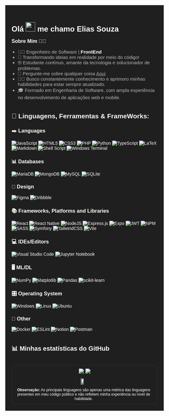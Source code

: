 <div style="background-color: #1f1f1f; padding: 20px; font-family: Arial, sans-serif; color: #fff;">

  <h1 style="font-size: 24px; font-weight: bold;">Olá <img src="https://raw.githubusercontent.com/MartinHeinz/MartinHeinz/master/wave.gif" width="30px"> me chamo Elias Souza</h1>

  <p style="font-size: 16px; font-weight: bold;">Sobre Mim 👨‍💻</p>
  <ul style="font-size: 15px; list-style-type: disc; padding-left: 20px; color: #b8b8b8; ">
    <li>👨‍💻 Engenheiro de Software | <b style="color: white;">FrontEnd</b></li>
    <li>📜 Transformando ideias em realidade por meio do código!</li>
    <li>🤓 Estudante contínuo, amante da tecnologia e solucionador de problemas.</li>
    <li>💬 Pergunte-me sobre qualquer coisa <a href="https://github.com/liliassz/liliassz/issues" style="color: #aaa;">Aqui</a></li>
    <li>👨‍🎓 Busco constantemente conhecimento e aprimoro minhas habilidades para estar sempre atualizado.</li>
    <li>🎓 Formado em Engenharia de Software, com ampla experiência no desenvolvimento de aplicações web e mobile.</li>
  </ul>

#
  
## 🚀 Linguagens, Ferramentas & FrameWorks:

### ✒️ Languages
![JavaScript](https://img.shields.io/badge/javascript-%23323330.svg?style=for-the-badge&logo=javascript&logoColor=%23F7DF1E)
![HTML5](https://img.shields.io/badge/html5-%23E34F26.svg?style=for-the-badge&logo=html5&logoColor=white)
![CSS3](https://img.shields.io/badge/css3-%231572B6.svg?style=for-the-badge&logo=css3&logoColor=white)
![PHP](https://img.shields.io/badge/php-%23777BB4.svg?style=for-the-badge&logo=php&logoColor=white)
![Python](https://img.shields.io/badge/python-3670A0?style=for-the-badge&logo=python&logoColor=ffdd54)
![TypeScript](https://img.shields.io/badge/typescript-%23007ACC.svg?style=for-the-badge&logo=typescript&logoColor=white)
![LaTeX](https://img.shields.io/badge/latex-%23008080.svg?style=for-the-badge&logo=latex&logoColor=white)
![Markdown](https://img.shields.io/badge/markdown-%23000000.svg?style=for-the-badge&logo=markdown&logoColor=white)
![Shell Script](https://img.shields.io/badge/shell_script-%23121011.svg?style=for-the-badge&logo=gnu-bash&logoColor=white)
![Windows Terminal](https://img.shields.io/badge/Windows%20Terminal-%234D4D4D.svg?style=for-the-badge&logo=windows-terminal&logoColor=white)
### 📊 Databases
![MariaDB](https://img.shields.io/badge/MariaDB-003545?style=for-the-badge&logo=mariadb&logoColor=white)
![MongoDB](https://img.shields.io/badge/MongoDB-%234ea94b.svg?style=for-the-badge&logo=mongodb&logoColor=white)
![MySQL](https://img.shields.io/badge/mysql-%2300f.svg?style=for-the-badge&logo=mysql&logoColor=white)
![SQLite](https://img.shields.io/badge/sqlite-%2307405e.svg?style=for-the-badge&logo=sqlite&logoColor=white)
### 🎨 Design
![Figma](https://img.shields.io/badge/figma-%23F24E1E.svg?style=for-the-badge&logo=figma&logoColor=white)
![Dribbble](https://img.shields.io/badge/Dribbble-EA4C89?style=for-the-badge&logo=dribbble&logoColor=white)
### 📚 Frameworks, Platforms and Libraries
![React](https://img.shields.io/badge/react-%2320232a.svg?style=for-the-badge&logo=react&logoColor=%2361DAFB)
![React Native](https://img.shields.io/badge/react_native-%2320232a.svg?style=for-the-badge&logo=react&logoColor=%2361DAFB)
![NodeJS](https://img.shields.io/badge/node.js-6DA55F?style=for-the-badge&logo=node.js&logoColor=white)
![Express.js](https://img.shields.io/badge/express.js-%23404d59.svg?style=for-the-badge&logo=express&logoColor=%2361DAFB)
![Expo](https://img.shields.io/badge/expo-1C1E24?style=for-the-badge&logo=expo&logoColor=#D04A37)
![JWT](https://img.shields.io/badge/JWT-black?style=for-the-badge&logo=JSON%20web%20tokens)
![NPM](https://img.shields.io/badge/NPM-%23000000.svg?style=for-the-badge&logo=npm&logoColor=white)
![SASS](https://img.shields.io/badge/SASS-hotpink.svg?style=for-the-badge&logo=SASS&logoColor=white)
![Symfony](https://img.shields.io/badge/symfony-%23000000.svg?style=for-the-badge&logo=symfony&logoColor=white)
![TailwindCSS](https://img.shields.io/badge/tailwindcss-%2338B2AC.svg?style=for-the-badge&logo=tailwind-css&logoColor=white)
![Vite](https://img.shields.io/badge/vite-%23646CFF.svg?style=for-the-badge&logo=vite&logoColor=white)
### 💻 IDEs/Editors
![Visual Studio Code](https://img.shields.io/badge/Visual%20Studio%20Code-0078d7.svg?style=for-the-badge&logo=visual-studio-code&logoColor=white)
![Jupyter Notebook](https://img.shields.io/badge/jupyter-%23FA0F00.svg?style=for-the-badge&logo=jupyter&logoColor=white)
### 🖥️ ML/DL
![NumPy](https://img.shields.io/badge/numpy-%23013243.svg?style=for-the-badge&logo=numpy&logoColor=white)
![Matplotlib](https://img.shields.io/badge/Matplotlib-%23ffffff.svg?style=for-the-badge&logo=Matplotlib&logoColor=black)
![Pandas](https://img.shields.io/badge/pandas-%23150458.svg?style=for-the-badge&logo=pandas&logoColor=white)
![scikit-learn](https://img.shields.io/badge/scikit--learn-%23F7931E.svg?style=for-the-badge&logo=scikit-learn&logoColor=white)
### 🎛️ Operating System
![Windows](https://img.shields.io/badge/Windows-0078D6?style=for-the-badge&logo=windows&logoColor=white)
![Linux](https://img.shields.io/badge/Linux-FCC624?style=for-the-badge&logo=linux&logoColor=black)
![Ubuntu](https://img.shields.io/badge/Ubuntu-E95420?style=for-the-badge&logo=ubuntu&logoColor=white)
### 🥅 Other
![Docker](https://img.shields.io/badge/docker-%230db7ed.svg?style=for-the-badge&logo=docker&logoColor=white)
![ESLint](https://img.shields.io/badge/ESLint-4B3263?style=for-the-badge&logo=eslint&logoColor=white)
![Notion](https://img.shields.io/badge/Notion-%23000000.svg?style=for-the-badge&logo=notion&logoColor=white)
![Postman](https://img.shields.io/badge/Postman-FF6C37?style=for-the-badge&logo=postman&logoColor=white)

#

  <h2 style="font-size: 20px; font-weight: bold;">📊 Minhas estatísticas do GitHub</h2>

  <br>

  <div style="border: 1px solid #333; border-radius: 10px; display: flex; flex-direction: column; align-items: center; padding-bottom: 10px; padding-right: 5px;">
    <div style="display: flex; gap: 5px; padding: 10px; margin-left: 5px;">
      <div>
        <img src="https://github-readme-stats.vercel.app/api?username=liliassz&show_icons=true&theme=tokyonight&">
      </div>
      <div>
        <img src="https://github-readme-stats.vercel.app/api/top-langs/?username=liliassz&layout=donut&theme=tokyonight&langs_count=5&title=Principais%20Linguagens">
      </div>
    </div>
    <div style="display: flex; padding: 10px; padding-top: 5px;">
      <img src="https://github-readme-streak-stats.herokuapp.com?user=liliassz&theme=tokyonight&dates=05DD3C" style="width: 70%;">
    </div>
      <sub style="font-size: 12px; text-align: center;"><b>Observação:</b> As principais linguagens são apenas uma métrica das linguagens presentes em meu código público e não refletem minha experiência ou nível de habilidade.</sub>
  </div>

</div>
